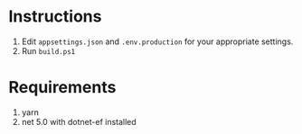 # Instructions
1. Edit `appsettings.json` and `.env.production` for your appropriate settings.
2. Run `build.ps1`

# Requirements
1. yarn
2. net 5.0 with dotnet-ef installed
